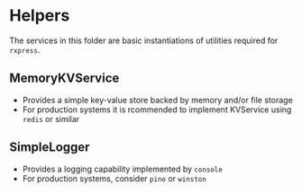 # Helpers
The services in this folder are basic instantiations of utilities required for `rxpress`.

## MemoryKVService
- Provides a simple key-value store backed by memory and/or file storage
- For production systems it is rcommended to implement KVService using `redis` or similar

## SimpleLogger
- Provides a logging capability implemented by `console`
- For production systems, consider `pino` or `winston`